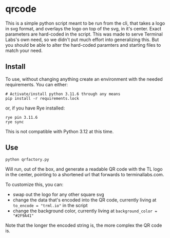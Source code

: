 # qrcode

This is a simple python script meant to be run from the cli, that takes a logo in svg format, and overlays the logo on top of the svg, in it's center. Exact parameters are hard-coded in the script. This was made to serve Terminal Labs's own need, so we didn't put much effort into generalizing this. But you should be able to alter the hard-coded paramters and starting files to match your need.

## Install

To use, without changing anything create an environment with the needed requirements. You can either:

```shell
# Activate/install python 3.11.6 through any means
pip install -r requirements.lock
```

or, if you have Rye installed:

```shell
rye pin 3.11.6
rye sync
```

This is not compatible with Python 3.12 at this time.

## Use

```shell
python qrfactory.py
```

Will run, out of the box, and generate a readable QR code with the TL logo in the center, pointing to a shortened url that forwards to terminallabs.com.

To customize this, you can:

- swap out the logo for any other square svg
- change the data that's encoded into the QR code, currently living at `to_encode = "trml.io"` in the script
- change the background color, currently living at `background_color = "#2F9A41"`

Note that the longer the encoded string is, the more complex the QR code is.
